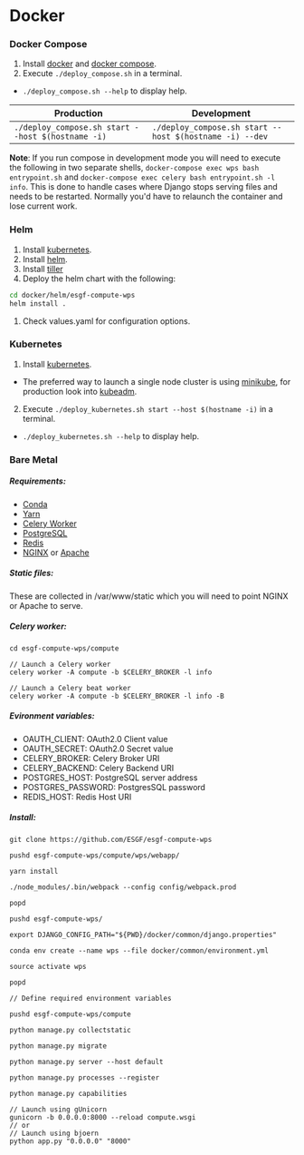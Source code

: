 # Docker

### Docker Compose

1. Install [docker](https://docs.docker.com/install/) and [docker compose](https://docs.docker.com/compose/install/).
2. Execute `./deploy_compose.sh` in a terminal.
 * `./deploy_compose.sh --help` to display help.

Production | Development
-----------|------------
`./deploy_compose.sh start --host $(hostname -i)` | `./deploy_compose.sh start --host $(hostname -i) --dev`

**Note**: If you run compose in development mode you will need to execute the following in two separate shells, `docker-compose exec wps bash entrypoint.sh` and `docker-compose exec celery bash entrypoint.sh -l info`. This is done to handle cases where Django stops serving files and needs to be restarted. Normally you'd have to relaunch the container and lose current work.

### Helm

1. Install [kubernetes](https://kubernetes.io/docs/setup/).
2. Install [helm](https://github.com/kubernetes/helm/docs/install.md).
  1. Install [tiller](https://github.com/kubernetes/helm/docs/install.md#installing-tiller)
3. Deploy the helm chart with the following:
  ```bash
  cd docker/helm/esgf-compute-wps
  helm install .
  ```
  1. Check values.yaml for configuration options.

### Kubernetes

1. Install [kubernetes](https://kubernetes.io/docs/setup/).
  * The preferred way to launch a single node cluster is using [minikube](https://kubernetes.io/docs/tasks/tools/install-minikube/), for production look into [kubeadm](https://kubernetes.io/docs/setup/independent/install-kubeadm/).
2. Execute `./deploy_kubernetes.sh start --host $(hostname -i)` in a terminal.
  * `./deploy_kubernetes.sh --help` to display help.

### Bare Metal

##### Requirements:

* [Conda](https://conda.io/miniconda.html)
* [Yarn](https://yarnpkg.com/lang/en/docs/install/)
* [Celery Worker](http://docs.celeryproject.org/en/latest/userguide/workers.html)
* [PostgreSQL](https://www.postgresql.org/download/)
* [Redis](https://redis.io/topics/quickstart)
* [NGINX](https://www.nginx.com/resources/wiki/start/topics/tutorials/install/) or [Apache](https://httpd.apache.org/docs/trunk/install.html)

##### Static files:

These are collected in /var/www/static which you will need to point NGINX or Apache
to serve.

##### Celery worker:

```
cd esgf-compute-wps/compute

// Launch a Celery worker
celery worker -A compute -b $CELERY_BROKER -l info

// Launch a Celery beat worker
celery worker -A compute -b $CELERY_BROKER -l info -B
```

##### Evironment variables:

* OAUTH_CLIENT: 	OAuth2.0 Client value
* OAUTH_SECRET: 	OAuth2.0 Secret value
* CELERY_BROKER: 	Celery Broker URI
* CELERY_BACKEND: 	Celery Backend URI
* POSTGRES_HOST: 	PostgreSQL server address
* POSTGRES_PASSWORD: 	PostgresSQL password
* REDIS_HOST: 		Redis Host URI

##### Install:

```
git clone https://github.com/ESGF/esgf-compute-wps

pushd esgf-compute-wps/compute/wps/webapp/

yarn install

./node_modules/.bin/webpack --config config/webpack.prod

popd

pushd esgf-compute-wps/

export DJANGO_CONFIG_PATH="${PWD}/docker/common/django.properties"

conda env create --name wps --file docker/common/environment.yml

source activate wps

popd

// Define required environment variables

pushd esgf-compute-wps/compute

python manage.py collectstatic

python manage.py migrate

python manage.py server --host default

python manage.py processes --register

python manage.py capabilities

// Launch using gUnicorn
gunicorn -b 0.0.0.0:8000 --reload compute.wsgi
// or
// Launch using bjoern
python app.py "0.0.0.0" "8000"
```
